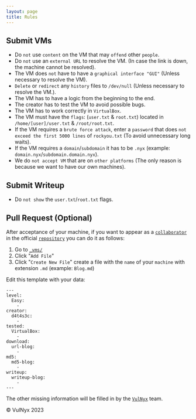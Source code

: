 ```yaml
---
layout: page
title: Rules
---  
```


## Submit VMs

- Do `not` use `content` on the VM that may `offend` other `people`.
- Do `not` use an `external URL` to resolve the VM. (In case the link is down, the machine cannot be resolved).
- The VM does `not` have to have a `graphical interface "GUI"` (Unless necessary to resolve the VM).
- `Delete` or `redirect` any `history` files to `/dev/null` (Unless necessary to resolve the VM.).
- The VM has to have a logic from the beginning to the end.
- The creator has to test the VM to avoid possible bugs.
- The VM has to work correctly in `VirtualBox`.
- The VM must have the `flags`: (`user.txt` & `root.txt`) located in `/home/[user]/user.txt` & `/root/root.txt`.
- If the VM requires a `brute force attack`, enter a `password` that does `not exceed the first 5000 lines` of `rockyou.txt` (To avoid unnecessary long waits).
- If the VM requires a `domain`/`subdomain` it has to be `.nyx` (example: `domain.nyx`/`subdomain.domain.nyx`).
- We do `not accept VM` that are on `other platforms` (The only reason is because we want to have our own machines).

## Submit Writeup

- Do `not show` the `user.txt`/`root.txt` flags.
  
## Pull Request (Optional)

After acceptance of your machine, if you want to appear as a <a href="https://github.com/vulnyx/vulnyx.github.io/graphs/contributors" target="_blank">`collaborator`</a> in the official <a href="https://github.com/VulNyx/vulnyx.github.io" target="_blank">`repository`</a> you can do it as follows:

1. Go to <a href="https://github.com/VulNyx/vulnyx.github.io/tree/main/_vms" target="_blank">`_vms/`</a>
2. Click "`Add File`"
3. Click "`Create New File`" create a file with the `name` of your `machine` with extension `.md` (example: `Blog.md`)

Edit this template with your data:

```
---
level:
  Easy:
    -
creator:
  d4t4s3c:
    -
tested:
  VirtualBox:
    -
download:
  url-blog:
    -
md5:
  md5-blog:
    -
writeup:
  writeup-blog:
    -
---
```

The other missing information will be filled in by the <a href="https://vulnyx.com" target="_blank">`VulNyx`</a> team.

<footer>
  <p>© VulNyx 2023</p>
</footer>
